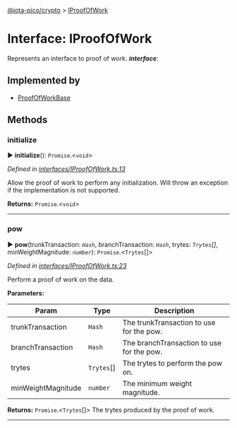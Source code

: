 [@iota-pico/crypto](../README.md) > [IProofOfWork](../interfaces/iproofofwork.md)



# Interface: IProofOfWork


Represents an interface to proof of work.
*__interface__*: 


## Implemented by

* [ProofOfWorkBase](../classes/proofofworkbase.md)


## Methods
<a id="initialize"></a>

###  initialize

► **initialize**(): `Promise`.<`void`>



*Defined in [interfaces/IProofOfWork.ts:13](https://github.com/iotaeco/iota-pico-crypto/blob/d6e0a8f/src/interfaces/IProofOfWork.ts#L13)*



Allow the proof of work to perform any initialization. Will throw an exception if the implementation is not supported.




**Returns:** `Promise`.<`void`>





___

<a id="pow"></a>

###  pow

► **pow**(trunkTransaction: *`Hash`*, branchTransaction: *`Hash`*, trytes: *`Trytes`[]*, minWeightMagnitude: *`number`*): `Promise`.<`Trytes`[]>



*Defined in [interfaces/IProofOfWork.ts:23](https://github.com/iotaeco/iota-pico-crypto/blob/d6e0a8f/src/interfaces/IProofOfWork.ts#L23)*



Perform a proof of work on the data.


**Parameters:**

| Param | Type | Description |
| ------ | ------ | ------ |
| trunkTransaction | `Hash`   |  The trunkTransaction to use for the pow. |
| branchTransaction | `Hash`   |  The branchTransaction to use for the pow. |
| trytes | `Trytes`[]   |  The trytes to perform the pow on. |
| minWeightMagnitude | `number`   |  The minimum weight magnitude. |





**Returns:** `Promise`.<`Trytes`[]>
The trytes produced by the proof of work.






___


